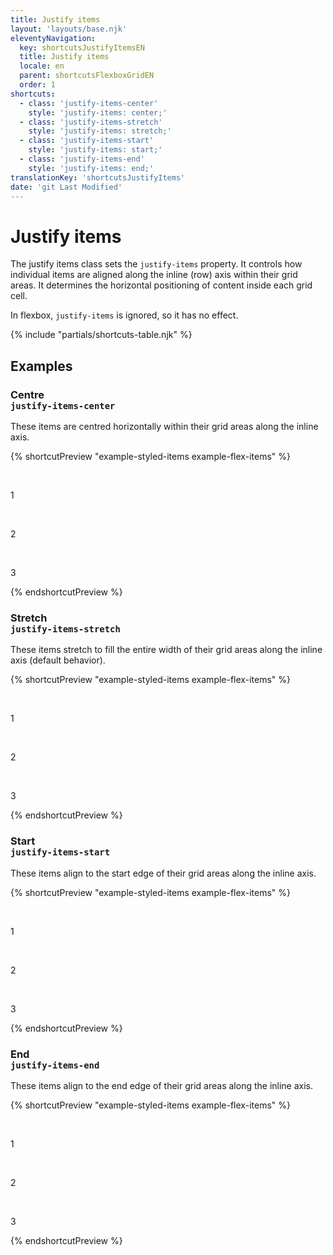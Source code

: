 ```yaml
---
title: Justify items
layout: 'layouts/base.njk'
eleventyNavigation:
  key: shortcutsJustifyItemsEN
  title: Justify items
  locale: en
  parent: shortcutsFlexboxGridEN
  order: 1
shortcuts:
  - class: 'justify-items-center'
    style: 'justify-items: center;'
  - class: 'justify-items-stretch'
    style: 'justify-items: stretch;'
  - class: 'justify-items-start'
    style: 'justify-items: start;'
  - class: 'justify-items-end'
    style: 'justify-items: end;'
translationKey: 'shortcutsJustifyItems'
date: 'git Last Modified'
---
```


# Justify items

The justify items class sets the `justify-items` property. It controls how individual items are aligned along the inline (row) axis within their grid areas. It determines the horizontal positioning of content inside each grid cell.

<gcds-notice type="info" notice-title-tag="h2" notice-title="No effect in flexbox">
  <gcds-text>In flexbox, <code>justify-items</code> is ignored, so it has no effect.</gcds-text>
</gcds-notice>

{% include "partials/shortcuts-table.njk" %}

## Examples

### Centre<br/>`justify-items-center`

These items are centred horizontally within their grid areas along the inline axis.

{% shortcutPreview "example-styled-items example-flex-items" %}

<div class="d-grid grid-cols-3 justify-items-center">
  <p>1</p>
  <p>2</p>
  <p>3</p>
</div>
{% endshortcutPreview %}

### Stretch<br/>`justify-items-stretch`

These items stretch to fill the entire width of their grid areas along the inline axis (default behavior).

{% shortcutPreview "example-styled-items example-flex-items" %}

<div class="d-grid grid-cols-3 justify-items-stretch">
  <p>1</p>
  <p>2</p>
  <p>3</p>
</div>
{% endshortcutPreview %}

### Start<br/>`justify-items-start`

These items align to the start edge of their grid areas along the inline axis.

{% shortcutPreview "example-styled-items example-flex-items" %}

<div class="d-grid grid-cols-3 justify-items-start">
  <p>1</p>
  <p>2</p>
  <p>3</p>
</div>
{% endshortcutPreview %}

### End<br/>`justify-items-end`

These items align to the end edge of their grid areas along the inline axis.

{% shortcutPreview "example-styled-items example-flex-items" %}

<div class="d-grid grid-cols-3 justify-items-end">
  <p>1</p>
  <p>2</p>
  <p>3</p>
</div>
{% endshortcutPreview %}

